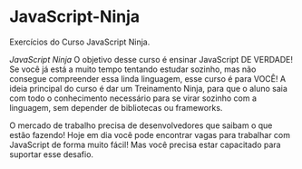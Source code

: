# JavaScript-Ninja
Exercícios do Curso JavaScript Ninja.

*JavaScript Ninja*
O objetivo desse curso é ensinar JavaScript DE VERDADE! Se você já está a muito tempo tentando estudar sozinho, mas não consegue compreender essa linda linguagem, esse curso é para VOCÊ! A ideia principal do curso é dar um Treinamento Ninja, para que o aluno saia com todo o conhecimento necessário para se virar sozinho com a linguagem, sem depender de bibliotecas ou frameworks.

O mercado de trabalho precisa de desenvolvedores que saibam o que estão fazendo! Hoje em dia você pode encontrar vagas para trabalhar com JavaScript de forma muito fácil! Mas você precisa estar capacitado para suportar esse desafio.
